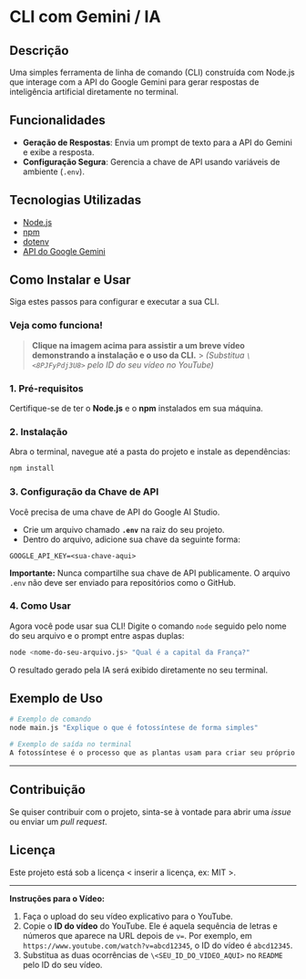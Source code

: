# CLI com Gemini / IA

## Descrição

Uma simples ferramenta de linha de comando (CLI) construída com Node.js que interage com a API do Google Gemini para gerar respostas de inteligência artificial diretamente no terminal.

## Funcionalidades

- **Geração de Respostas**: Envia um prompt de texto para a API do Gemini e exibe a resposta.
- **Configuração Segura**: Gerencia a chave de API usando variáveis de ambiente (`.env`).

## Tecnologias Utilizadas

- [Node.js](https://nodejs.org/)
- [npm](https://www.npmjs.com/)
- [dotenv](https://www.npmjs.com/package/dotenv)
- [API do Google Gemini](https://ai.google.dev/)

## Como Instalar e Usar

Siga estes passos para configurar e executar a sua CLI.

### Veja como funciona\!

[](https://youtu.be/8PJFyPdj3U8)

> **Clique na imagem acima para assistir a um breve vídeo demonstrando a instalação e o uso da CLI.** > _(Substitua `\<8PJFyPdj3U8>` pelo ID do seu vídeo no YouTube)_

### 1\. Pré-requisitos

Certifique-se de ter o **Node.js** e o **npm** instalados em sua máquina.

### 2\. Instalação

Abra o terminal, navegue até a pasta do projeto e instale as dependências:

```bash
npm install
```

### 3\. Configuração da Chave de API

Você precisa de uma chave de API do Google AI Studio.

- Crie um arquivo chamado **`.env`** na raiz do seu projeto.
- Dentro do arquivo, adicione sua chave da seguinte forma:

<!-- end list -->

```
GOOGLE_API_KEY=<sua-chave-aqui>
```

**Importante:** Nunca compartilhe sua chave de API publicamente. O arquivo `.env` não deve ser enviado para repositórios como o GitHub.

### 4\. Como Usar

Agora você pode usar sua CLI\! Digite o comando `node` seguido pelo nome do seu arquivo e o prompt entre aspas duplas:

```bash
node <nome-do-seu-arquivo.js> "Qual é a capital da França?"
```

O resultado gerado pela IA será exibido diretamente no seu terminal.

## Exemplo de Uso

```bash
# Exemplo de comando
node main.js "Explique o que é fotossíntese de forma simples"

# Exemplo de saída no terminal
A fotossíntese é o processo que as plantas usam para criar seu próprio alimento a partir da luz solar, água e gás carbônico.
```

---

## Contribuição

Se quiser contribuir com o projeto, sinta-se à vontade para abrir uma _issue_ ou enviar um _pull request_.

## Licença

Este projeto está sob a licença \< inserir a licença, ex: MIT \>.

---

**Instruções para o Vídeo:**

1.  Faça o upload do seu vídeo explicativo para o YouTube.
2.  Copie o **ID do vídeo** do YouTube. Ele é aquela sequência de letras e números que aparece na URL depois de `v=`. Por exemplo, em `https://www.youtube.com/watch?v=abcd12345`, o ID do vídeo é `abcd12345`.
3.  Substitua as duas ocorrências de `\<SEU_ID_DO_VIDEO_AQUI>` no `README` pelo ID do seu vídeo.
